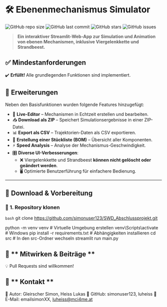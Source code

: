 # 🛠️ Ebenenmechanismus Simulator

![GitHub repo size](https://img.shields.io/github/repo-size/simonuser123/SWD_Abschlussprojekt)
![GitHub last commit](https://img.shields.io/github/last-commit/simonuser123/SWD_Abschlussprojekt)
![GitHub stars](https://img.shields.io/github/stars/simonuser123/SWD_Abschlussprojekt?style=social)
![GitHub issues](https://img.shields.io/github/issues/simonuser123/SWD_Abschlussprojekt)

> **Ein interaktiver Streamlit-Web-App zur Simulation und Animation von ebenen Mechanismen, inklusive Viergelenkkette und Strandbeest.**  

## ✅ **Mindestanforderungen**  
✔️ **Erfüllt!** Alle grundlegenden Funktionen sind implementiert.  

## 🚀 **Erweiterungen**  
Neben den Basisfunktionen wurden folgende Features hinzugefügt:  

- 🎨 **Live-Editor** – Mechanismen in Echtzeit erstellen und bearbeiten.  
- 📥 **Download als ZIP** – Speichert Simulationsergebnisse in einer ZIP-Datei.  
- 📊 **Export als CSV** – Trajektorien-Daten als CSV exportieren.  
- 📝 **Erstellung einer Stückliste (BOM)** – Übersicht aller Komponenten.  
- ⚡ **Speed Analysis** – Analyse der Mechanismus-Geschwindigkeit.  
- 🎛️ **Diverse UI-Verbesserungen**:
  - ❌ Viergelenkkette und Strandbeest **können nicht gelöscht oder geändert werden**.
  - 🖥️ Optimierte Benutzerführung für einfachere Bedienung.

---

## 🔧 **Download & Vorbereitung**  

### 📌 **1. Repository klonen**  
```bash```
git clone https://github.com/simonuser123/SWD_Abschlussprojekt.git

python -m venv venv  # Virtuelle Umgebung erstellen
venv\Scripts\activate  # Windows
pip install -r requirements.txt  # Abhängigkeiten installieren
cd src  # In den src-Ordner wechseln
streamlit run main.py

## 🤝 ** Mitwirken & Beiträge **
💡 Pull Requests sind willkommen!

## 📧 ** Kontakt **
📌 Autor: 	Gleirscher Simon, Heiss Lukas
📌 GitHub: simonuser123, luheiss
📌 E-Mail: emailsimonXX, luheiss@mci4me.at


